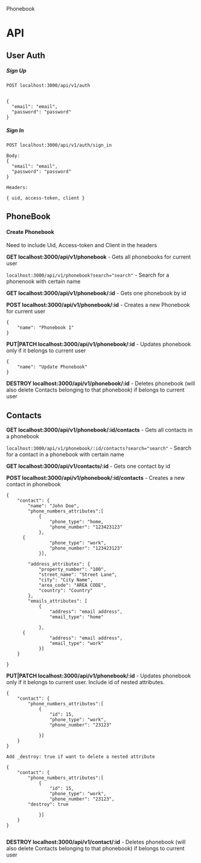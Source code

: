 Phonebook

# API

## User Auth

##### Sign Up

```
POST localhost:3000/api/v1/auth


{
  "email": "email",
  "password": "password"
}
```

##### Sign In

```
POST localhost:3000/api/v1/auth/sign_in

Body:
{
  "email": "email",
  "password": "password"
}

Headers:

{ uid, access-token, client }
```

## PhoneBook

#### Create Phonebook

Need to include Uid, Access-token and Client in the headers


**GET localhost:3000/api/v1/phonebook** - Gets all phonebooks for current user

`localhost:3000/api/v1/phonebook?search="search"` - Search for a phonenook with certain name


**GET localhost:3000/api/v1/phonebook/:id** - Gets one phonebook by id



**POST localhost:3000/api/v1/phonebook/:id** - Creates a new Phonebook for current user
```
{
  	"name": "Phonebook 1"
}
```

**PUT|PATCH localhost:3000/api/v1/phonebook/:id** - Updates phonebook only if it belongs to current user
```
{
  	"name": "Update Phonebook"
}
```

**DESTROY localhost:3000/api/v1/phonebook/:id** - Deletes phonebook (will also delete Contacts belonging to that phonebook) if belongs to current user


## Contacts

**GET localhost:3000/api/v1/phonebook/:id/contacts** - Gets all contacts in a phonebook

`localhost:3000/api/v1/phonebook/:id/contacts?search="search"` - Search for a contact in a phonebook with certain name


**GET localhost:3000/api/v1/contacts/:id** - Gets one contact by id


**POST localhost:3000/api/v1/phonebook/:id/contacts** - Creates a new contact in phonebook
```
{
	"contact": {
		"name": "John Doe",
		"phone_numbers_attributes":[
			{
				"phone_type": "home,
				"phone_number": "123423123"
			},
      {
				"phone_type": "work",
				"phone_number": "123423123"
			}],
			
		"address_attributes": {
			"property_number": "100",
			"street_name": "Street Lane",
			"city": "City Name",
			"area_code": "AREA CODE",
			"country": "Country"
		},
		"emails_attributes": [
			{
				"address": "email address",
				"email_type": "home"
       
			},
      {
				"address": "email address",
				"email_type": "work"
			}]
	}
   
}
```

**PUT|PATCH localhost:3000/api/v1/phonebook/:id** - Updates phonebook only if it belongs to current user. Include id of nested 
attributes.
```
{
	"contact": {
		"phone_numbers_attributes":[
			{
				"id": 15,
				"phone_type": "work",
				"phone_number": "23123"
			
			}]
	}
}

Add _destroy: true if want to delete a nested attribute

{
	"contact": {
		"phone_numbers_attributes":[
			{
				"id": 15,
				"phone_type": "work",
				"phone_number": "23123",
        "destroy": true
			
			}]
	}
}


```

**DESTROY localhost:3000/api/v1/contact/:id** - Deletes phonebook (will also delete Contacts belonging to that phonebook) if belongs to current user
